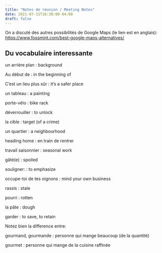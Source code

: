 ```yaml
---
title: "Notes de réunion / Meeting Notes"
date: 2021-07-31T16:30:00-04:00
draft: false
---
```


On a discuté des autres possibilités de Google Maps (le lien est en anglais): https://www.fossmint.com/best-google-maps-alternatives/

## Du vocabulaire interessante ##

un arrière plan
: background

Au début de
: in the beginning of

C’est un lieu plus sûr
: it’s a safer place

un tableau
: a painting

porte-vélo
: bike rack

déverrouiller
: to unlock

la cible
: target (of a crime)

un quartier
: a neighbourhood

heading home
: en train de rentrer

travail saisonnier
: seasonal work

gâté(e)
: spoiled

souligner:
: to emphasize

occupe-toi de tes oignons
: mind your own business

rassis
: stale

pourri
: rotten

la pâte
: dough

garder
: to save, to retain

Notez bien la difference entre:

gourmand, gourmande
: personne qui mange beaucoup (de la quantité)

gourmet
: personne qui mange de la cuisine raffinée
